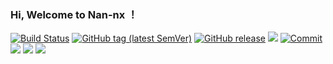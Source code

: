 ### Hi, Welcome to Nan-nx ！

[![Build Status](https://github.com/Nan-nx/En/actions/workflows/build.yml/badge.svg)](https://github.com/Nan-nx/En/actions)
[![GitHub tag (latest SemVer)](https://img.shields.io/github/tag/Nan-nx/En.svg)](https://github.com/Nan-nx/En/tags)
[![GitHub release](https://img.shields.io/github/release/Nan-nx/En.svg)](https://github.com/Nan-nx/En/releases)
![](https://visitor-badge.glitch.me/badge?page_id=Nan-nx&color=orange)
[![Commit](https://img.shields.io/github/commit-activity/m/Nan-nx/En?label=Commits&color=orange)](https://github.com/Nan-nx/En/commits/master)
<a href="https://github.com/Nan-nx/En"><img src='https://img.shields.io/badge/Book-v3.0-green'/></a>
<a href="https://github.com/Nan-nx/En"><img src='https://img.shields.io/badge/Quan_X-v2.0-blue'/></a>
<a href="https://t.me/Nan_nx"><img src='https://img.shields.io/badge/Contact-Nan--nx-green'/></a>
